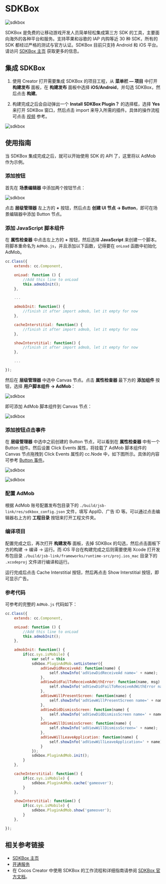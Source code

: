 # SDKBox

![sdkbox](sdkbox/logo.png)

SDKBox 是免费的让移动游戏开发人员简单轻松集成第三方 SDK 的工具，主要面向海外的各种平台和服务。支持苹果和谷歌的 IAP 内购等近 30 种 SDK，所有的 SDK 都经过严格的测试与官方认证。SDKBox 目前只支持 Android 和 iOS 平台。请访问 [SDKBox 主页](http://www.sdkbox.com/) 获取更多的信息。

## 集成 SDKBox

1. 使用 Creator 打开需要集成 SDKBox 的项目工程，从 **菜单栏 — 项目** 中打开 **构建发布** 面板，在 **构建发布** 面板中选择 **iOS/Android**，并勾选 SDKBox，然后点击 **构建**。

2. 构建完成之后会自动弹出一个 **Install SDKBox Plugin？** 的选择框，选择 **Yes** 来打开 SDKBox 窗口，然后点击 import 来导入所需的插件。具体的操作流程可点击 [视频](https://gfycat.com/entirelinearbeetle) 参考。

![sdkbox](sdkbox/import.png)

## 使用指南

当 SDKBox 集成完成之后，就可以开始使用 SDK 的 API 了，这里将以 AdMob 作为示例。

### 添加按钮

首先在 **场景编辑器** 中添加两个按钮节点：

![sdkbox](sdkbox/add-button.png)

点击 **层级管理器** 左上方的 **+** 按钮，然后点击 **创建 UI 节点 -> Button**，即可在场景编辑器中添加 Button 节点。

### 添加 JavaScript 脚本组件

在 **属性检查器** 中点击左上方的 **+** 按钮，然后选择 **JavaScript** 来创建一个脚本。将脚本重命名为 `AdMob.js`，并且添加以下函数，记得要在 `onLoad` 函数中初始化 AdMob。

```js
cc.Class({
    extends: cc.Component,

    onLoad: function () {
        //Add this line to onLoad
        this.admobInit();
    },

    ...

    admobInit: function() {
        //finish it after import admob, let it empty for now
    },

    cacheInterstitial: function() {
        //finish it after import admob, let it empty for now
    },

    showInterstitial: function() {
        //finish it after import admob, let it empty for now
    },

    ...

});
```

然后在 **层级管理器** 中选中 Canvas 节点。点击 **属性检查器** 最下方的 **添加组件** 按钮，选择 **用户脚本组件 -> AdMob**：

![sdkbox](sdkbox/add-admob.png)

即可添加 AdMob 脚本组件到 Canvas 节点：

![sdkbox](sdkbox/add-custom-component.png)

### 添加按钮点击事件

在 **层级管理器** 中选中之前创建的 Button 节点，可以看到在 **属性检查器** 中有一个 Button 组件。然后设置 Click Events 属性，将挂载了 AdMob 脚本组件的 Canvas 节点拖拽到 Click Events 属性的 cc.Node 中，如下图所示。具体的内容可参考 [Button 事件](../components/button.md#button-%E4%BA%8B%E4%BB%B6)。

![sdkbox](sdkbox/btn-cache.png)

![sdkbox](sdkbox/btn-show.png)

### 配置 AdMob

根据 AdMob 账号配置发布包目录下的 `./build/jsb-link/res/sdkbox_config.json` 文件，填写 AppID、广告 ID 等。可以通过点击编辑器右上方的 **工程目录** 按钮来打开工程文件夹。

### 编译项目

配置完成之后，再次打开 **构建发布** 面板，去掉 SDKBox 的勾选，然后点击面板下方的构建 -> 编译 -> 运行。而 iOS 平台在构建完成之后则需要使用 Xcode 打开发布包目录 `./build/jsb-link/frameworks/runtime-src/proj.ios_mac` 目录下的 `.xcodeproj` 文件进行编译和运行。

运行完成后点击 Cache Interstitial 按钮，然后再点击 Show Interstitial 按钮，即可显示广告。

### 参考代码

可参考的完整的 `AdMob.js` 代码如下：

```js
cc.Class({
    extends: cc.Component,

    onLoad: function () {
        //Add this line to onLoad
        this.admobInit();
    },

    admobInit: function() {
        if(cc.sys.isMobile) {
            var self = this
            sdkbox.PluginAdMob.setListener({
                adViewDidReceiveAd: function(name) {
                    self.showInfo('adViewDidReceiveAd name=' + name);
                },
                adViewDidFailToReceiveAdWithError: function(name, msg) {
                    self.showInfo('adViewDidFailToReceiveAdWithError name=' + name + ' msg=' + msg);
                },
                adViewWillPresentScreen: function(name) {
                    self.showInfo('adViewWillPresentScreen name=' + name);
                },
                adViewDidDismissScreen: function(name) {
                    self.showInfo('adViewDidDismissScreen name=' + name);
                },
                adViewWillDismissScreen: function(name) {
                    self.showInfo('adViewWillDismissScreen=' + name);
                },
                adViewWillLeaveApplication: function(name) {
                    self.showInfo('adViewWillLeaveApplication=' + name);
                }
            });
            sdkbox.PluginAdMob.init();
        }
    },

    cacheInterstitial: function() {
        if(cc.sys.isMobile) {
            sdkbox.PluginAdMob.cache('gameover');
        }
    },

    showInterstitial: function() {
        if(cc.sys.isMobile) {
            sdkbox.PluginAdMob.show('gameover');
        }
    },

});
```

## 相关参考链接

- [SDKBox 主页](http://www.sdkbox.com/)
- [开通服务](http://www.sdkbox.com/integrations)
- 在 Cocos Creator 中使用 SDKBox 的工作流程和详细指南请参阅 [SDKBox 官方文档](http://docs.sdkbox.com/zh/qa/cocos_creator/)。
